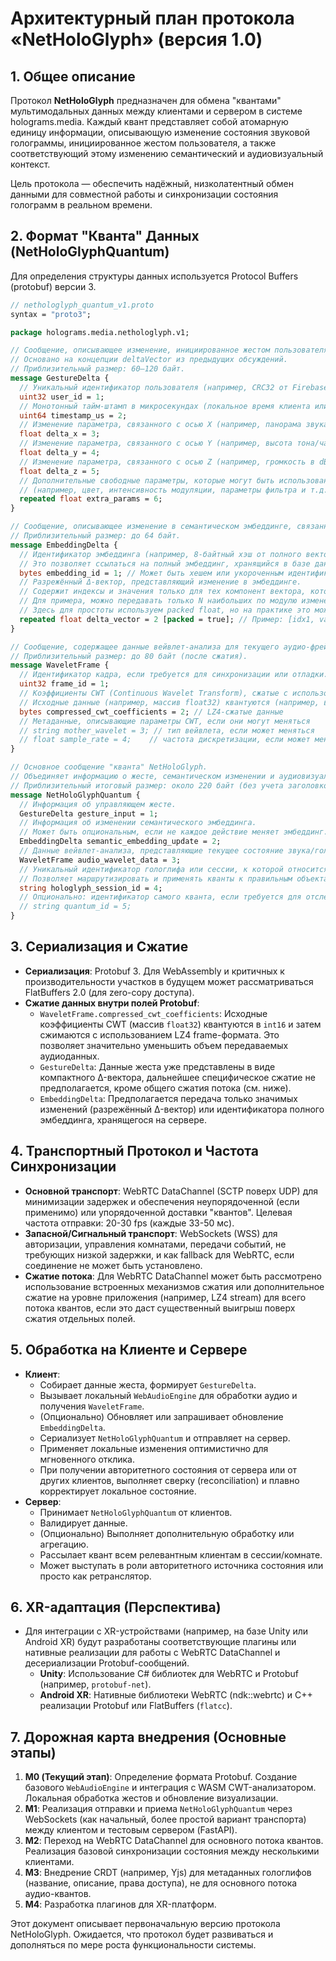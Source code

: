 # Архитектурный план протокола «NetHoloGlyph» (версия 1.0)

## 1. Общее описание

Протокол **NetHoloGlyph** предназначен для обмена "квантами" мультимодальных данных между клиентами и сервером в системе holograms.media. Каждый квант представляет собой атомарную единицу информации, описывающую изменение состояния звуковой голограммы, инициированное жестом пользователя, а также соответствующий этому изменению семантический и аудиовизуальный контекст.

Цель протокола — обеспечить надёжный, низколатентный обмен данными для совместной работы и синхронизации состояния голограмм в реальном времени.

## 2. Формат "Кванта" Данных (NetHoloGlyphQuantum)

Для определения структуры данных используется Protocol Buffers (protobuf) версии 3.

```protobuf
// nethologlyph_quantum_v1.proto
syntax = "proto3";

package holograms.media.nethologlyph.v1;

// Сообщение, описывающее изменение, инициированное жестом пользователя.
// Основано на концепции deltaVector из предыдущих обсуждений.
// Приблизительный размер: 60–120 байт.
message GestureDelta {
  // Уникальный идентификатор пользователя (например, CRC32 от Firebase UID или другой компактный ID).
  uint32 user_id = 1;
  // Монотонный тайм-штамп в микросекундах (локальное время клиента или синхронизированное).
  uint64 timestamp_us = 2;
  // Изменение параметра, связанного с осью X (например, панорама звука в градусах, или другая пространственная характеристика).
  float delta_x = 3;
  // Изменение параметра, связанного с осью Y (например, высота тона/частота в полутонах, или другая характеристика).
  float delta_y = 4;
  // Изменение параметра, связанного с осью Z (например, громкость в dB, или глубина эффекта).
  float delta_z = 5;
  // Дополнительные свободные параметры, которые могут быть использованы для специфических эффектов
  // (например, цвет, интенсивность модуляции, параметры фильтра и т.д.).
  repeated float extra_params = 6;
}

// Сообщение, описывающее изменение в семантическом эмбеддинге, связанном с жестом или звуком.
// Приблизительный размер: до 64 байт.
message EmbeddingDelta {
  // Идентификатор эмбеддинга (например, 8-байтный хэш от полного вектора эмбеддинга или его части).
  // Это позволяет ссылаться на полный эмбеддинг, хранящийся в базе данных (например, pgvector).
  bytes embedding_id = 1; // Может быть хешем или укороченным идентификатором
  // Разрежённый Δ-вектор, представляющий изменение в эмбеддинге.
  // Содержит индексы и значения только для тех компонент вектора, которые изменились.
  // Для примера, можно передавать только N наибольших по модулю изменений коэффициентов.
  // Здесь для простоты используем packed float, но на практике это может быть структура {index, value}.
  repeated float delta_vector = 2 [packed = true]; // Пример: [idx1, val1, idx2, val2, ...] или просто значения изменившихся компонент
}

// Сообщение, содержащее данные вейвлет-анализа для текущего аудио-фрейма.
// Приблизительный размер: до 80 байт (после сжатия).
message WaveletFrame {
  // Идентификатор кадра, если требуется для синхронизации или отладки.
  uint32 frame_id = 1;
  // Коэффициенты CWT (Continuous Wavelet Transform), сжатые с использованием LZ4.
  // Исходные данные (например, массив float32) квантуются (например, в int16) перед сжатием.
  bytes compressed_cwt_coefficients = 2; // LZ4-сжатые данные
  // Метаданные, описывающие параметры CWT, если они могут меняться
  // string mother_wavelet = 3; // тип вейвлета, если может меняться
  // float sample_rate = 4;    // частота дискретизации, если может меняться
}

// Основное сообщение "кванта" NetHoloGlyph.
// Объединяет информацию о жесте, семантическом изменении и аудиовизуальном представлении.
// Приблизительный итоговый размер: около 220 байт (без учета заголовков транспортного протокола).
message NetHoloGlyphQuantum {
  // Информация об управляющем жесте.
  GestureDelta gesture_input = 1;
  // Информация об изменении семантического эмбеддинга.
  // Может быть опциональным, если не каждое действие меняет эмбеддинг.
  EmbeddingDelta semantic_embedding_update = 2;
  // Данные вейвлет-анализа, представляющие текущее состояние звука/голограммы.
  WaveletFrame audio_wavelet_data = 3;
  // Уникальный идентификатор гологлифа или сессии, к которой относится этот квант.
  // Позволяет маршрутизировать и применять кванты к правильным объектам.
  string hologlyph_session_id = 4;
  // Опционально: идентификатор самого кванта, если требуется для отслеживания потерь или порядка.
  // string quantum_id = 5;
}

```

## 3. Сериализация и Сжатие

*   **Сериализация**: Protobuf 3. Для WebAssembly и критичных к производительности участков в будущем может рассматриваться FlatBuffers 2.0 (для zero-copy доступа).
*   **Сжатие данных внутри полей Protobuf**:
    *   `WaveletFrame.compressed_cwt_coefficients`: Исходные коэффициенты CWT (массив `float32`) квантуются в `int16` и затем сжимаются с использованием LZ4 frame-формата. Это позволяет значительно уменьшить объем передаваемых аудиоданных.
    *   `GestureDelta`: Данные жеста уже представлены в виде компактного Δ-вектора, дальнейшее специфическое сжатие не предполагается, кроме общего сжатия потока (см. ниже).
    *   `EmbeddingDelta`: Предполагается передача только значимых изменений (разрежённый Δ-вектор) или идентификатора полного эмбеддинга, хранящегося на сервере.

## 4. Транспортный Протокол и Частота Синхронизации

*   **Основной транспорт**: WebRTC DataChannel (SCTP поверх UDP) для минимизации задержек и обеспечения неупорядоченной (если применимо) или упорядоченной доставки "квантов". Целевая частота отправки: 20-30 fps (каждые 33-50 мс).
*   **Запасной/Сигнальный транспорт**: WebSockets (WSS) для авторизации, управления комнатами, передачи событий, не требующих низкой задержки, и как fallback для WebRTC, если соединение не может быть установлено.
*   **Сжатие потока**: Для WebRTC DataChannel может быть рассмотрено использование встроенных механизмов сжатия или дополнительное сжатие на уровне приложения (например, LZ4 stream) для всего потока квантов, если это даст существенный выигрыш поверх сжатия отдельных полей.

## 5. Обработка на Клиенте и Сервере

*   **Клиент**:
    *   Собирает данные жеста, формирует `GestureDelta`.
    *   Вызывает локальный `WebAudioEngine` для обработки аудио и получения `WaveletFrame`.
    *   (Опционально) Обновляет или запрашивает обновление `EmbeddingDelta`.
    *   Сериализует `NetHoloGlyphQuantum` и отправляет на сервер.
    *   Применяет локальные изменения оптимистично для мгновенного отклика.
    *   При получении авторитетного состояния от сервера или от других клиентов, выполняет сверку (reconciliation) и плавно корректирует локальное состояние.
*   **Сервер**:
    *   Принимает `NetHoloGlyphQuantum` от клиентов.
    *   Валидирует данные.
    *   (Опционально) Выполняет дополнительную обработку или агрегацию.
    *   Рассылает квант всем релевантным клиентам в сессии/комнате.
    *   Может выступать в роли авторитетного источника состояния или просто как ретранслятор.

## 6. XR-адаптация (Перспектива)

*   Для интеграции с XR-устройствами (например, на базе Unity или Android XR) будут разработаны соответствующие плагины или нативные реализации для работы с WebRTC DataChannel и десериализации Protobuf-сообщений.
    *   **Unity**: Использование C# библиотек для WebRTC и Protobuf (например, `protobuf-net`).
    *   **Android XR**: Нативные библиотеки WebRTC (ndk::webrtc) и C++ реализации Protobuf или FlatBuffers (`flatcc`).

## 7. Дорожная карта внедрения (Основные этапы)

1.  **M0 (Текущий этап)**: Определение формата Protobuf. Создание базового `WebAudioEngine` и интеграция с WASM CWT-анализатором. Локальная обработка жестов и обновление визуализации.
2.  **M1**: Реализация отправки и приема `NetHoloGlyphQuantum` через WebSockets (как начальный, более простой вариант транспорта) между клиентом и тестовым сервером (FastAPI).
3.  **M2**: Переход на WebRTC DataChannel для основного потока квантов. Реализация базовой синхронизации состояния между несколькими клиентами.
4.  **M3**: Внедрение CRDT (например, Yjs) для метаданных гологлифов (название, описание, права доступа), не для основного потока аудио-квантов.
5.  **M4**: Разработка плагинов для XR-платформ.

Этот документ описывает первоначальную версию протокола NetHoloGlyph. Ожидается, что протокол будет развиваться и дополняться по мере роста функциональности системы.

